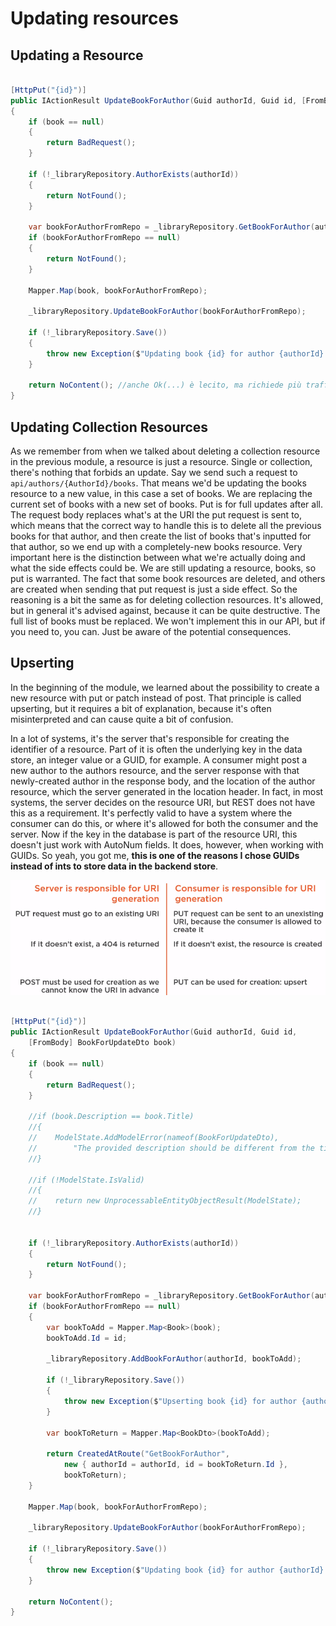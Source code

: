 # Updating resources

## Updating a Resource 

```c#

[HttpPut("{id}")]
public IActionResult UpdateBookForAuthor(Guid authorId, Guid id, [FromBody] BookForUpdateDto book)
{
    if (book == null)
    {
        return BadRequest();
    }

    if (!_libraryRepository.AuthorExists(authorId))
    {
        return NotFound();
    }

    var bookForAuthorFromRepo = _libraryRepository.GetBookForAuthor(authorId, id);
    if (bookForAuthorFromRepo == null)
    {
        return NotFound();
    }

    Mapper.Map(book, bookForAuthorFromRepo);

    _libraryRepository.UpdateBookForAuthor(bookForAuthorFromRepo);

    if (!_libraryRepository.Save())
    {
        throw new Exception($"Updating book {id} for author {authorId} failed on save.");
    }

    return NoContent(); //anche Ok(...) è lecito, ma richiede più traffico sulla rete
}

```

## Updating Collection Resources

As we remember from when we talked about deleting a collection resource in the previous module, a resource is just a resource. Single or collection, there's nothing that forbids an update. Say we send such a request to `api/authors/{AuthorId}/books`. That means we'd be updating the books resource to a new value, in this case a set of books. We are replacing the current set of books with a new set of books. Put is for full updates after all. The request body replaces what's at the URI the put request is sent to, which means that the correct way to handle this is to delete all the previous books for that author, and then create the list of books that's inputted for that author, so we end up with a completely-new books resource. Very important here is the distinction between what we're actually doing and what the side effects could be. We are still updating a resource, books, so put is warranted. The fact that some book resources are deleted, and others are created when sending that put request is just a side effect. So the reasoning is a bit the same as for deleting collection resources. It's allowed, but in general it's advised against, because it can be quite destructive. The full list of books must be replaced. We won't implement this in our API, but if you need to, you can. Just be aware of the potential consequences.

## Upserting

In the beginning of the module, we learned about the possibility to create a new resource with put or patch instead of post. That principle is called upserting, but it requires a bit of explanation, because it's often misinterpreted and can cause quite a bit of confusion. 

In a lot of systems, it's the server that's responsible for creating the identifier of a resource. Part of it is often the underlying key in the data store, an integer value or a GUID, for example. A consumer might post a new author to the authors resource, and the server response with that newly-created author in the response body, and the location of the author resource, which the server generated in the location header. In fact, in most systems, the server decides on the resource URI, but REST does not have this as a requirement. It's perfectly valid to have a system where the consumer can do this, or where it's allowed for both the consumer and the server. Now if the key in the database is part of the resource URI, this doesn't just work with AutoNum fields. It does, however, when working with GUIDs. So yeah, you got me, **this is one of the reasons I chose GUIDs instead of ints to store data in the backend store**.

<img src="https://github.com/KiraDiShira/RESTful-API/blob/master/UpdatingResources/Images/ur1.PNG" />

```c#

[HttpPut("{id}")]
public IActionResult UpdateBookForAuthor(Guid authorId, Guid id,
    [FromBody] BookForUpdateDto book)
{
    if (book == null)
    {
        return BadRequest();
    }

    //if (book.Description == book.Title)
    //{
    //    ModelState.AddModelError(nameof(BookForUpdateDto),
    //        "The provided description should be different from the title.");
    //}

    //if (!ModelState.IsValid)
    //{
    //    return new UnprocessableEntityObjectResult(ModelState);
    //}


    if (!_libraryRepository.AuthorExists(authorId))
    {
        return NotFound();
    }

    var bookForAuthorFromRepo = _libraryRepository.GetBookForAuthor(authorId, id);
    if (bookForAuthorFromRepo == null)
    {
        var bookToAdd = Mapper.Map<Book>(book);
        bookToAdd.Id = id;

        _libraryRepository.AddBookForAuthor(authorId, bookToAdd);

        if (!_libraryRepository.Save())
        {
            throw new Exception($"Upserting book {id} for author {authorId} failed on save.");
        }

        var bookToReturn = Mapper.Map<BookDto>(bookToAdd);

        return CreatedAtRoute("GetBookForAuthor",
            new { authorId = authorId, id = bookToReturn.Id },
            bookToReturn);
    }

    Mapper.Map(book, bookForAuthorFromRepo);

    _libraryRepository.UpdateBookForAuthor(bookForAuthorFromRepo);

    if (!_libraryRepository.Save())
    {
        throw new Exception($"Updating book {id} for author {authorId} failed on save.");
    }

    return NoContent();
}

```
